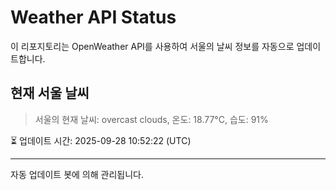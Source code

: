 
# Weather API Status

이 리포지토리는 OpenWeather API를 사용하여 서울의 날씨 정보를 자동으로 업데이트합니다.

## 현재 서울 날씨
> 서울의 현재 날씨: overcast clouds, 온도: 18.77°C, 습도: 91%

⏳ 업데이트 시간: 2025-09-28 10:52:22 (UTC)

---
자동 업데이트 봇에 의해 관리됩니다.

